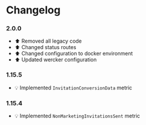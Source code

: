 # Changelog

### 2.0.0
- :arrow_up: Removed all legacy code
- :arrow_up: Changed status routes
- :arrow_up: Changed configuration to docker environment
- :arrow_up: Updated wercker configuration

### 1.15.5
- :bulb: Implemented `InvitationConversionData` metric

### 1.15.4
- :bulb: Implemented `NonMarketingInvitationsSent` metric
